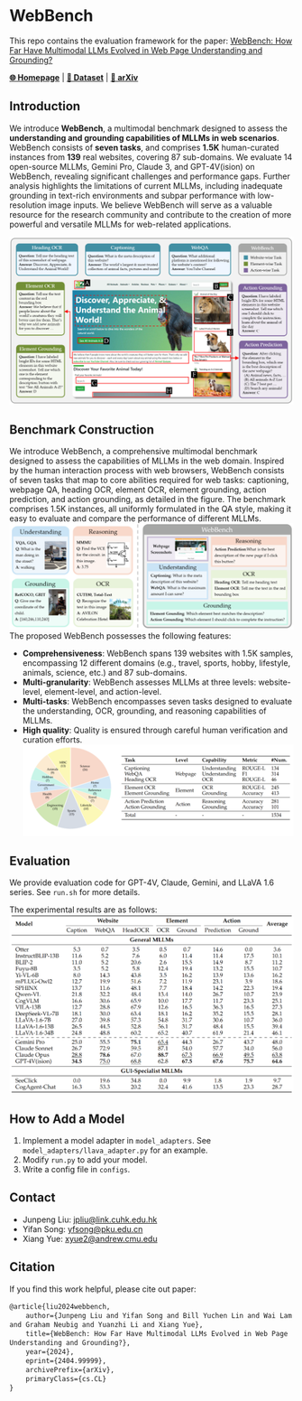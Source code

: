 # WebBench

This repo contains the evaluation framework for the paper: [WebBench: How Far Have Multimodal LLMs Evolved in Web Page Understanding and Grounding?](https://arxiv.org)

[**🌐 Homepage**](https://webbench-mllm.github.io/) | [**🤗 Dataset**](https://huggingface.co/datasets/webbench/WebBench) | [**📖 arXiv**](https://arxiv.org)


## Introduction

We introduce **WebBench**, a multimodal benchmark designed to assess the **understanding and grounding capabilities of MLLMs in web scenarios**. WebBench consists of **seven tasks**, and comprises **1.5K** human-curated instances from **139** real websites, covering 87 sub-domains. We evaluate 14 open-source MLLMs, Gemini Pro, Claude 3, and GPT-4V(ision) on WebBench, revealing significant challenges and performance gaps. Further analysis highlights the limitations of current MLLMs, including inadequate grounding in text-rich environments and subpar performance with low-resolution image inputs. We believe WebBench will serve as a valuable resource for the research community and contribute to the creation of more powerful and versatile MLLMs for web-related applications.

![Alt text](assets/main.png)


## Benchmark Construction
We introduce WebBench, a comprehensive multimodal benchmark designed to assess the capabilities of MLLMs in the web domain. Inspired by the human interaction process with web browsers, WebBench consists of seven tasks that map to core abilities required for web tasks: captioning, webpage QA, heading OCR, element OCR, element grounding, action prediction, and action grounding, as detailed in the figure. The benchmark comprises 1.5K instances, all uniformly formulated in the QA style, making it easy to evaluate and compare the performance of different MLLMs.
![Alt text](assets/compare.png)
The proposed WebBench possesses the following features:
- **Comprehensiveness**: WebBench spans 139 websites with 1.5K samples, encompassing 12 different domains (e.g., travel, sports, hobby, lifestyle, animals, science, etc.) and 87 sub-domains.
- **Multi-granularity**: WebBench assesses MLLMs at three levels: website-level, element-level, and action-level.
- **Multi-tasks**: WebBench encompasses seven tasks designed to evaluate the understanding, OCR, grounding, and reasoning capabilities of MLLMs.
- **High quality**: Quality is ensured through careful human verification and curation efforts.
![Alt text](assets/detail.png)

## Evaluation

We provide evaluation code for GPT-4V, Claude, Gemini, and LLaVA 1.6 series.
See `run.sh` for more details.

The experimental results are as follows:
![Alt text](assets/exp.png)

## How to Add a Model
1. Implement a model adapter in `model_adapters`. See `model_adapters/llava_adapter.py` for an example.
2. Modify `run.py` to add your model.
3. Write a config file in `configs`.

## Contact
- Junpeng Liu: [jpliu@link.cuhk.edu.hk](jpliu@link.cuhk.edu.hk)
- Yifan Song: [yfsong@pku.edu.cn](yfsong@pku.edu.cn)
- Xiang Yue: [xyue2@andrew.cmu.edu](xyue2@andrew.cmu.edu)

## Citation
If you find this work helpful, please cite out paper:
```
@article{liu2024webbench,
    author={Junpeng Liu and Yifan Song and Bill Yuchen Lin and Wai Lam and Graham Neubig and Yuanzhi Li and Xiang Yue},
    title={WebBench: How Far Have Multimodal LLMs Evolved in Web Page Understanding and Grounding?},
    year={2024},
    eprint={2404.99999},
    archivePrefix={arXiv},
    primaryClass={cs.CL}
}
```
